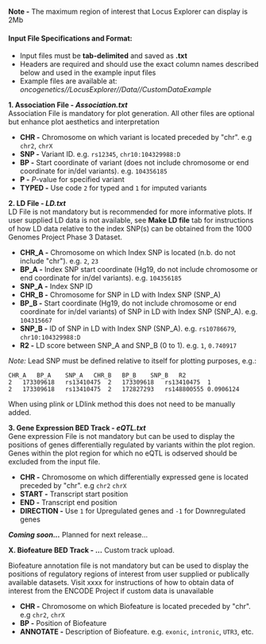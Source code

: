 **Note -** The maximum region of interest that Locus Explorer can display is 2Mb  

#### Input File Specifications and Format:  
- Input files must be **tab-delimited** and saved as **.txt**
- Headers are required and should use the exact column names described below and used in the example input files
- Example files are available at: *oncogenetics//LocusExplorer//Data//CustomDataExample*  


**1. Association File - _Association.txt_**  
Association File is mandatory for plot generation. All other files are optional but enhance plot aesthetics and interpretation  
 - **CHR -** Chromosome on which variant is located preceded by "chr". e.g `chr2`, `chrX`
 - **SNP -** Variant ID. e.g. `rs12345`, `chr10:104329988:D` 
 - **BP	-** Start coordinate of variant (does not include chromosome or end coordinate for in/del variants). e.g. `104356185`
 - **P -** *P*-value for specified variant
 - **TYPED -** Use code `2` for typed and `1` for imputed variants

**2. LD File - _LD.txt_**  
LD File is not mandatory but is recommended for more informative plots. If user supplied LD data is not available, see **Make LD file** tab for instructions of how LD data relative to the index SNP(s) can be obtained from the 1000 Genomes Project Phase 3 Dataset.  
 - **CHR_A -** Chromosome on which Index SNP is located (n.b. do not include "chr"). e.g. `2`, `23`
 - **BP_A	-** Index SNP start coordinate (Hg19, do not include chromosome or end coordinate for in/del variants). e.g. `104356185`
 - **SNP_A -** Index SNP ID
 - **CHR_B -** Chromosome for SNP in LD with Index SNP (SNP_A)
 - **BP_B	-** Start coordinate (Hg19, do not include chromosome or end coordinate for in/del variants) of SNP in LD with Index SNP (SNP_A). e.g. `104315667`
 - **SNP_B -** ID of SNP in LD with Index SNP (SNP_A). e.g. `rs10786679`, `chr10:104329988:D` 
 - **R2 -** LD score between SNP_A and SNP_B (0 to 1). e.g. `1`, `0.740917`

*Note:* Lead SNP must be defined relative to itself for plotting purposes, e.g.:
```
CHR_A	BP_A	SNP_A	CHR_B	BP_B	SNP_B	R2
2	173309618	rs13410475	2	173309618	rs13410475	1
2	173309618	rs13410475	2	172827293	rs148800555	0.0906124
```
When using plink or LDlink method this does not need to be manually added.

**3. Gene Expression BED Track - _eQTL.txt_**  
Gene expression File is not mandatory but can be used to display the positions of genes differentially regulated by variants within the plot region. Genes within the plot region for which no eQTL is odserved should be excluded from the input file. 
 - **CHR -** Chromosome on which differentially expressed gene is located preceded by "chr". e.g `chr2` `chrX`
 - **START -** Transcript start position
 - **END -** Transcript end position
 - **DIRECTION -** Use `1` for Upregulated genes and `-1` for Downregulated genes



***Coming soon...***
Planned for next release...

**X. Biofeature BED Track - ...**
Custom track upload.

Biofeature annotation file is not mandatory but can be used to display the positions of regulatory regions of interest from user supplied or publically available datasets. Visit xxxx for instructions of how to obtain data of interest from the ENCODE Project if custom data is unavailable  
 - **CHR -** Chromosome on which Biofeature is located preceded by "chr". e.g `chr2`, `chrX`
 - **BP	-** Position of Biofeature
 - **ANNOTATE -** Description of Biofeature. e.g. `exonic`, `intronic`, `UTR3`, etc.



